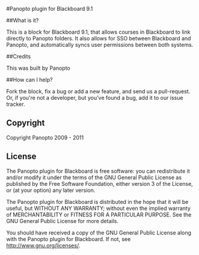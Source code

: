 #Panopto plugin for Blackboard 9.1

##What is it?

This is a block for Blackboard 9.1, that allows courses in Blackboard to link directly to Panopto folders. It also allows for SSO between Blackboard and Panopto, and automatically syncs user permissions between both systems.

##Credits

This was built by Panopto

##How can I help?

Fork the block, fix a bug or add a new feature, and send us a pull-request. Or, if you're not a developer, but you've found a bug, add it to our issue tracker.

## Copyright

 Copyright Panopto 2009 - 2011
 
## License

The Panopto plugin for Blackboard is free software: you can redistribute it and/or modify
it under the terms of the GNU General Public License as published by
the Free Software Foundation, either version 3 of the License, or
(at your option) any later version.

The Panopto plugin for Blackboard is distributed in the hope that it will be useful,
but WITHOUT ANY WARRANTY; without even the implied warranty of
MERCHANTABILITY or FITNESS FOR A PARTICULAR PURPOSE.  See the
GNU General Public License for more details.

You should have received a copy of the GNU General Public License
along with the Panopto plugin for Blackboard.  If not, see <http://www.gnu.org/licenses/>.
